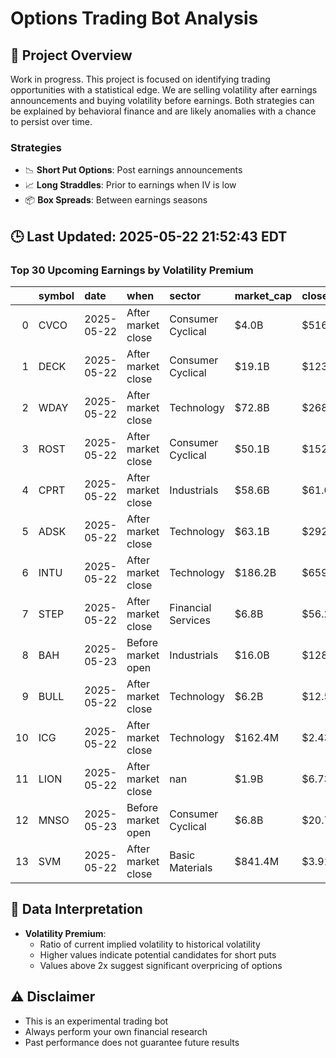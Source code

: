 # Options Trading Bot Analysis

## 🚀 Project Overview
Work in progress. This project is focused on identifying trading opportunities with a statistical edge.
We are selling volatility after earnings announcements and buying volatility before earnings.
Both strategies can be explained by behavioral finance and are likely anomalies with a chance to persist over time.

### Strategies
- 📉 **Short Put Options**: Post earnings announcements
- 📈 **Long Straddles**: Prior to earnings when IV is low
- 📦 **Box Spreads**: Between earnings seasons

## 🕒 Last Updated: 2025-05-22 21:52:43 EDT

### Top 30 Upcoming Earnings by Volatility Premium

|    | symbol   | date       | when               | sector             | market_cap   | close   | hv_current   | iv_current   | vol_premium   |
|---:|:---------|:-----------|:-------------------|:-------------------|:-------------|:--------|:-------------|:-------------|:--------------|
|  0 | CVCO     | 2025-05-22 | After market close | Consumer Cyclical  | $4.0B        | $516.02 | 33.62%       | 41.32%       | 1.23x         |
|  1 | DECK     | 2025-05-22 | After market close | Consumer Cyclical  | $19.1B       | $123.36 | 55.59%       | 67.30%       | 1.21x         |
|  2 | WDAY     | 2025-05-22 | After market close | Technology         | $72.8B       | $268.54 | 39.74%       | 43.80%       | 1.10x         |
|  3 | ROST     | 2025-05-22 | After market close | Consumer Cyclical  | $50.1B       | $152.68 | 30.64%       | 32.15%       | 1.05x         |
|  4 | CPRT     | 2025-05-22 | After market close | Industrials        | $58.6B       | $61.09  | 28.23%       | 29.02%       | 1.03x         |
|  5 | ADSK     | 2025-05-22 | After market close | Technology         | $63.1B       | $292.93 | 34.98%       | 34.42%       | 0.98x         |
|  6 | INTU     | 2025-05-22 | After market close | Technology         | $186.2B      | $659.98 | 35.34%       | 33.27%       | 0.94x         |
|  7 | STEP     | 2025-05-22 | After market close | Financial Services | $6.8B        | $56.24  | 59.37%       | 39.87%       | 0.67x         |
|  8 | BAH      | 2025-05-23 | Before market open | Industrials        | $16.0B       | $128.42 | nan%         | nan%         | nanx          |
|  9 | BULL     | 2025-05-22 | After market close | Technology         | $6.2B        | $12.59  | nan%         | nan%         | nanx          |
| 10 | ICG      | 2025-05-22 | After market close | Technology         | $162.4M      | $2.43   | nan%         | nan%         | nanx          |
| 11 | LION     | 2025-05-22 | After market close | nan                | $1.9B        | $6.73   | nan%         | nan%         | nanx          |
| 12 | MNSO     | 2025-05-23 | Before market open | Consumer Cyclical  | $6.8B        | $20.77  | nan%         | nan%         | nanx          |
| 13 | SVM      | 2025-05-22 | After market close | Basic Materials    | $841.4M      | $3.91   | nan%         | nan%         | nanx          |

## 📝 Data Interpretation

- **Volatility Premium**: 
  - Ratio of current implied volatility to historical volatility
  - Higher values indicate potential candidates for short puts
  - Values above 2x suggest significant overpricing of options

## ⚠️ Disclaimer
- This is an experimental trading bot
- Always perform your own financial research
- Past performance does not guarantee future results
